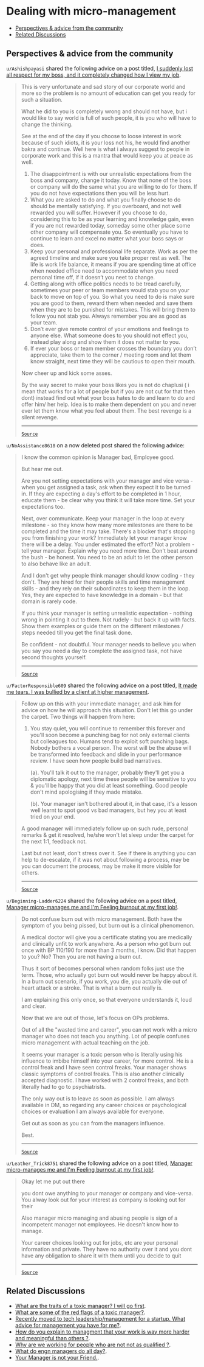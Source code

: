 <!-- omit from toc -->
# Dealing with micro-management

- [Perspectives \& advice from the community](#perspectives--advice-from-the-community)
- [Related Discussions](#related-discussions)

## Perspectives & advice from the community

`u/Ashishpayasi` shared the following advice on a post titled, [I suddenly lost all respect for my boss, and it completely changed how I view my job](https://www.reddit.com/r/developersIndia/comments/1fc54gi/i_suddenly_lost_all_respect_for_my_boss_and_it/).

<blockquote>

This is very unfortunate and sad story of our corporate world and more so the problem is no amount of education can get you ready for such a situation.

What he did to you is completely wrong and should not have, but i would like to say world is full of such people, it is you who will have to change the thinking.

See at the end of the day if you choose to loose interest in work because of such idiots, it is your loss not his, he would find another bakra and continue. Well here is what i always suggest to people in corporate work and this is a mantra that would keep you at peace as well.

1. The disappointment is with our unrealistic expectations from the boss and company, change it today. Know that none of the boss or company will do the same what you are willing to do for them. If you do not have expectations then you will be less hurt.
2. What you are asked to do and what you finally choose to do should be mentally satisfying. If you overboard, and not well rewarded you will suffer. However if you choose to do, considering this to be as your learning and knowledge gain, even if you are not rewarded today, someday some other place some other company will compensate you. So eventually you have to continue to learn and excel no matter what your boss says or does.
3. Keep your personal and professional life separate. Work as per the agreed timeline and make sure you take proper rest as well. The life is work life balance, it means if you are spending time at office when needed office need to accommodate when you need personal time off, if it doesn’t you neet to change.
4. Getting along with office politics needs to be tread carefully, sometimes your peer or team members would stab you on your back to move on top of you. So what you need to do is make sure you are good to them, reward them when needed and save them when they are to be punished for mistakes. This will bring them to follow you not stab you. Always remember you are as good as your team.
5. Don’t ever give remote control of your emotions and feelings to anyone else. What someone does to you should not effect you, instead play along and show them it does not matter to you.
6. If ever your boss or team member crosses the boundary you don’t appreciate, take them to the corner / meeting room and let them know straight, next time they will be cautious to open their mouth.

Now cheer up and kick some asses.

By the way secret to make your boss likes you is not do chaplusi ( i mean that works for a lot of people but if you are not cut for that then dont) instead find out what your boss hates to do and learn to do and offer him/ her help. Idea is to make them dependent on you and never ever let them know what you feel about them. The best revenge is a silent revenge.

---

[`Source`](https://www.reddit.com/r/developersIndia/comments/1fc54gi/comment/lm6g61v/)

</blockquote>

`u/NoAssistance8618` on a now deleted post shared the following advice:

<blockquote>

I know the common opinion is Manager bad, Employee good.

But hear me out.

Are you not setting expectations with your manager and vice versa - when you get assigned a task, ask when they expect it to be turned in. If they are expecting a day's effort to be completed in 1 hour, educate them - be clear why you think it will take more time. Set your expectations too.

Next, over communicate. Keep your manager in the loop at every milestone - so they know how many more milestones are there to be completed and the time it may take. There's a blocker that's stopping you from finishing your work? Immediately let your manager know there will be a delay. You under estimated the effort? Not a problem - tell your manager. Explain why you need more time. Don't beat around the bush - be honest. You need to be an adult to let the other person to also behave like an adult.

And I don't get why people think manager should know coding - they don't. They are hired for their people skills and time management skills - and they rely on their subordinates to keep them in the loop. Yes, they are expected to have knowledge in a domain - but that domain is rarely code.

If you think your manager is setting unrealistic expectation - nothing wrong in pointing it out to them. Not rudely - but back it up with facts. Show them examples or guide them on the different milestones / steps needed till you get the final task done.

Be confident - not doubtful. Your manager needs to believe you when you say you need a day to complete the assigned task, not have second thoughts yourself.

---

[`Source`](https://www.reddit.com/r/developersIndia/comments/1dgiv3a/comment/l8qk6xl/)

</blockquote>

`u/FactorResponsible609` shared the following advice on a post titled, [It made me tears. I was bullied by a client at higher management](https://www.reddit.com/r/developersIndia/comments/1bksuhc/it_made_me_tears_i_was_bullied_by_a_client_at/).

<blockquote>

Follow up on this with your immediate manager, and ask him for advice on how he will approach this situation. Don't let this go under the carpet. Two things will happen from here:

1. You stay quiet, you will continue to remember this forever and you'll soon become a punching bag for not only external clients but colleagues too. Humans tend to exploit soft punching bags. Nobody bothers a vocal person. The worst will be the abuse will be transformed into feedback and slide in your performance review. I have seen how people build bad narratives.

    (a). You'll talk it out to the manager, probably they'll get you a diplomatic apology, next time these people will be sensitive to you & you'll be happy that you did at least something. Good people don't mind apologising if they made mistake.

    (b). Your manager isn't bothered about it, in that case, it's a lesson well learnt to spot good vs bad managers, but hey you at least tried on your end.

A good manager will immediately follow up on such rude, personal remarks & get it resolved, he/she won't let sleep under the carpet for the next 1:1, feedback not.

Last but not least, don't stress over it. See if there is anything you can help to de-escalate, if it was not about following a process, may be you can document the process, may be make it more visible for others.

---

[`Source`](https://www.reddit.com/r/developersIndia/comments/1bksuhc/comment/kw0g1ke/)

</blockquote>

`u/Beginning-Ladder6224` shared the following advice on a post titled, [Manager micro-manages me and I'm Feeling burnout at my first job!](https://www.reddit.com/r/developersIndia/comments/1bvgmbt/manager_micromanages_me_and_im_feeling_burnout_at/).

<blockquote>

Do not confuse burn out with micro management. Both have the symptom of you being pissed, but burn out is a clinical phenomenon.

A medical doctor will give you a certificate stating you are medically and clinically unfit to work anywhere. As a person who got burn out once with BP 110/190 for more than 3 months, I know. Did that happen to you? No? Then you are not having a burn out.

Thus it sort of becomes personal when random folks just use the term. Those, who actually got burn out would never be happy about it. In a burn out scenario, if you work, you die, you actually die out of heart attack or a stroke. That is what a burn out really is.

I am explaining this only once, so that everyone understands it, loud and clear.

Now that we are out of those, let's focus on OPs problems.

Out of all the "wasted time and career", you can not work with a micro manager who does not teach you anything. Lot of people confuses micro management with actual teaching on the job.

It seems your manager is a toxic person who is literally using his influence to imbibe himself into your career, for more control. He is a control freak and I have seen control freaks. Your manager shows classic symptoms of control freaks. This is also another clinically accepted diagnostic. I have worked with 2 control freaks, and both literally had to go to psychiatrists.

The only way out is to leave as soon as possible. I am always available in DM, so regarding any career choices or psychological choices or evaluation I am always available for everyone.

Get out as soon as you can from the managers influence.

Best.

---

[`Source`](https://www.reddit.com/r/developersIndia/comments/1bvgmbt/comment/kxzbf8v/)

</blockquote>

`u/Leather_Trick8751` shared the following advice on a post titled, [Manager micro-manages me and I'm Feeling burnout at my first job!](https://www.reddit.com/r/developersIndia/comments/1bvgmbt/manager_micromanages_me_and_im_feeling_burnout_at/).

<blockquote>

Okay let me put out there

you dont owe anything to your manager or company and vice-versa. You alway look out for your interest as company is looking out for their

Also manager micro managing and abusing people is sign of a incompetent manager not employees. He doesn't know how to manage.

Your career choices looking out for jobs, etc are your personal information and private. They have no authority over it and you dont have any obligation to share it with them until you decide to quit

---

[`Source`](https://www.reddit.com/r/developersIndia/comments/1bvgmbt/comment/kxzfqp5/)

</blockquote>

## Related Discussions

- [What are the traits of a toxic manager? I will go first](https://www.reddit.com/r/developersIndia/comments/1ci64dp/what_are_the_traits_of_a_toxic_manager_i_will_go/).
- [What are some of the red flags of a toxic manager?](https://www.reddit.com/r/developersIndia/comments/17saqxz/what_are_some_of_the_red_flags_of_a_toxic_manager/).
- [Recently moved to tech leadership/management for a startup. What advice for management you have for me?](https://www.reddit.com/r/developersIndia/comments/1ev7avn/recently_moved_to_tech_leadershipmanagement_for_a/).
- [How do you explain to managment that your work is way more harder and meaningful than others ?](https://www.reddit.com/r/developersIndia/comments/1ah5mlh/how_do_you_explain_to_managment_that_your_work_is/).
- [Why are we working for people who are not not as qualified ?](https://www.reddit.com/r/developersIndia/comments/1bzm1al/why_are_we_working_for_people_who_are_not_not_as/.).
- [What do engn managers do all day?](https://www.reddit.com/r/developersIndia/comments/18y4m6f/what_do_engn_managers_do_all_day/).
- [Your Manager is not your Friend.](https://www.reddit.com/r/developersIndia/comments/17oyq9c/your_manager_is_not_your_friend/).
